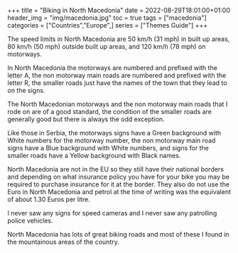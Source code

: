 +++
title = "Biking in North Macedonia"
date = 2022-08-29T18:01:00+01:00
header_img = "img/macedonia.jpg"
toc = true
tags = ["macedonia"]
categories = ["Countries","Europe",]
series = ["Themes Guide"]
+++

The speed limits in North Macedonia are 50 km/h (31 mph) in built up areas, 80 km/h (50 mph) outside built up areas, and 120 km/h (78 mph) on motorways.

In North Macedonia the motorways are numbered and prefixed with the letter A, the non motorway main roads are numbered and prefixed with the letter R, the smaller roads just have the names of the town that they lead to on the signs.

The North Macedonian motorways and the non motorway main roads that I rode on are of a good standard, the condition of the smaller roads are generally good but there is always the odd exception.

Like those in Serbia, the motorways signs have a Green background with White numbers for the motorway number, the non motorway main road signs have a Blue background with White numbers, and signs for the smaller roads have a Yellow background with Black names.

North Macedonia are not in the EU so they still have their national borders and depending on what insurance policy you have for your bike you may be required to purchase insurance for it at the border. They also do not use the Euro in North Macedonia and petrol at the time of writing was the equivalent of about 1.30 Euros per litre. 

I never saw any signs for speed cameras and I never saw any patrolling police vehicles.

North Macedonia has lots of great biking roads and most of these I found in the mountainous areas of the country. 
